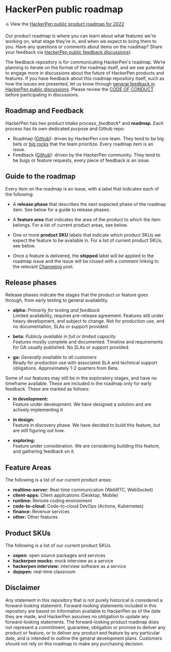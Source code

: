 # HackerPen public roadmap

:sparkle: View the [HackerPen public product roadmap for 2022](https://github.com/orgs/hackerpen/projects/1)

Our product roadmap is where you can learn about what features we're working on, what stage they're in, and when we expect to bring them to you. Have any questions or comments about items on the roadmap? Share your feedback via [HackerPen public feedback discussions](https://github.com/HackerPen/roadmap/discussions)).

The feedback repository is for communicating HackerPen's roadmap. We’re planning to iterate on the format of the roadmap itself, and we see potential to engage more in discussions about the future of HackerPen products and features. If you have feedback about this roadmap repository itself, such as how the issues are presented, let us know through [general feedback in HackerPen public discussions](https://github.com/HackerPen/roadmap/discussions/new?category=general). Please review the [CODE OF CONDUCT](CODE_OF_CONDUCT.md) before participating in discussions.

## Roadmap and Feedback

HackerPen has two product intake process, *feedback** and **roadmap**. Each process has its own dedicated purpose and Github repo:

- Roadmap ([Github](https://github.com/HackerPen/roadmap)): driven by HackerPen core team. They tend to be big bets or [big rocks](https://resources.franklincovey.com/the-8th-habit/big-rocks-stephen-r-covey) that the team prioritize. Every roadmap item is an issue.
- Feedback ([Github](https://github.com/HackerPen/feedback)): driven by the HackerPen community. They tend to be bugs or feature requests, every piece of feedback is an issue.


## Guide to the roadmap

Every item on the roadmap is an issue, with a label that indicates each of the following:

- A **release phase** that describes the next expected phase of the roadmap item. See below for a guide to release phases.

- A **feature area** that indicates the area of the product to which the item belongs. For a list of current product areas, see below.

- One or more **product SKU** labels that indicate which product SKUs we expect the feature to be available in. For a list of current product SKUs, see below.

- Once a feature is delivered, the **shipped** label will be applied to the roadmap issue and the issue will be closed with a comment linking to the relevant [Changelog](https://hackerpen.medium.com/) post.

## Release phases

Release phases indicate the stages that the product or feature goes through, from early testing to general availability.

- **alpha:** *Primarily for testing and feedback*\
Limited availability, requires pre-release agreement. Features still under heavy development, and subject to change. Not for production use, and no documentation, SLAs or support provided.

- **beta:** *Publicly available in full or limited capacity*\
Features mostly complete and documented. Timeline and requirements for GA usually published. No SLAs or support provided.

- **ga:** *Generally available to all customers*\
Ready for production use with associated SLA and technical support obligations. Approximately 1-2 quarters from Beta.

Some of our features may still be in the exploratory stages, and have no timeframe available. These are included in the roadmap only for early feedback. These are marked as follows:

- **in development:**\
Feature under development. We have designed a solution and are actively implementing it

- **in design:**\
Feature in discovery phase. We have decided to build this feature, but are still figuring out _how_.

- **exploring:**\
Feature under consideration. We are considering building this feature, and gathering feedback on it.


## Feature Areas

The following is a list of our current product areas:

- **realtime-server:** Real-time communication (WebRTC, WebSocket)
- **client-apps:** Client applications (Desktop, Mobile)
- **runtime:** Remote coding environment
- **code-to-cloud:** Code-to-cloud DevOps (Actions, Kubernetes)
- **finance:** Revenue services
- **other:** Other features

## Product SKUs

The following is a list of our current product SKUs.

- **ospen**: open source packages and services
- **hackerpen mocks:** mock interview as a service
- **hackerpen interview:** interview software as a service
- **dojopen:** real-time classroom


## Disclaimer

Any statement in this repository that is not purely historical is considered a forward-looking statement. Forward-looking statements included in this repository are based on information available to HackerPen as of the date they are made, and HackerPen assumes no obligation to update any forward-looking statements. The forward-looking product roadmap does not represent a commitment, guarantee, obligation or promise to deliver any product or feature, or to deliver any product and feature by any particular date, and is intended to outline the general development plans. Customers should not rely on this roadmap to make any purchasing decision.
